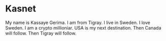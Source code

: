 # Kasnet

My name is Kassaye Gerima.
I am from Tigray.
I live in Sweden.
I love Sweden.
I am a crypto millioniar.
USA is my next destination.
Then Canada will follow.
Then Tigray will follow.